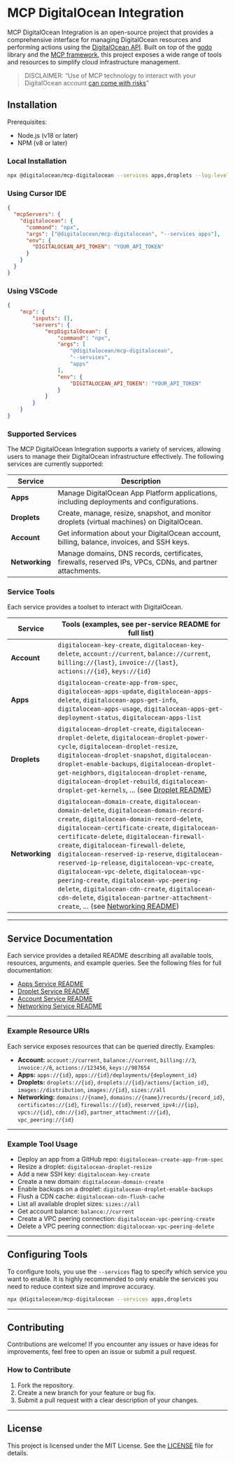 # MCP DigitalOcean Integration

MCP DigitalOcean Integration is an open-source project that provides a comprehensive interface for managing DigitalOcean resources and performing actions using the [DigitalOcean API](https://docs.digitalocean.com/reference/api/). Built on top of the [godo](https://github.com/digitalocean/godo) library and the [MCP framework](https://github.com/mark3labs/mcp-go), this project exposes a wide range of tools and resources to simplify cloud infrastructure management.

> DISCLAIMER: “Use of MCP technology to interact with your DigitalOcean account [can come with risks](https://www.wiz.io/blog/mcp-security-research-briefing)”

## Installation

Prerequisites:

- Node.js (v18 or later)
- NPM (v8 or later)

### Local Installation

```bash
npx @digitalocean/mcp-digitalocean --services apps,droplets --log-level debug
```

### Using Cursor IDE

```json
{
  "mcpServers": {
    "digitalocean": {
      "command": "npx",
      "args": ["@digitalocean/mcp-digitalocean", "--services apps"],
      "env": {
        "DIGITALOCEAN_API_TOKEN": "YOUR_API_TOKEN"
      }
    }
  }
}
```

### Using VSCode
```json
{
    "mcp": {
        "inputs": [],
        "servers": {
            "mcpDigitalOcean": {
                "command": "npx",
                "args": [
                    "@digitalocean/mcp-digitalocean",
                    "--services",
                    "apps"
                ],
                "env": {
                    "DIGITALOCEAN_API_TOKEN": "YOUR_API_TOKEN"
                }
            }
        }
    }
}
```

### Supported Services

The MCP DigitalOcean Integration supports a variety of services, allowing users to manage their DigitalOcean infrastructure effectively. The following services are currently supported:

| **Service**    | **Description**                                                                                                     |
|----------------|---------------------------------------------------------------------------------------------------------------------|
| **Apps**       | Manage DigitalOcean App Platform applications, including deployments and configurations.                            |
| **Droplets**   | Create, manage, resize, snapshot, and monitor droplets (virtual machines) on DigitalOcean.                          |
| **Account**    | Get information about your DigitalOcean account, billing, balance, invoices, and SSH keys.                          |
| **Networking** | Manage domains, DNS records, certificates, firewalls, reserved IPs, VPCs, CDNs, and partner attachments.            |

### Service Tools

Each service provides a toolset to interact with DigitalOcean.

| **Service**    | **Tools** (examples, see per-service README for full list)                                           |
|----------------|------------------------------------------------------------------------------------------------------|
| **Account**    | `digitalocean-key-create`, `digitalocean-key-delete`, `account://current`, `balance://current`, `billing://{last}`, `invoice://{last}`, `actions://{id}`, `keys://{id}` |
| **Apps**       | `digitalocean-create-app-from-spec`, `digitalocean-apps-update`, `digitalocean-apps-delete`, `digitalocean-apps-get-info`, `digitalocean-apps-usage`, `digitalocean-apps-get-deployment-status`, `digitalocean-apps-list` |
| **Droplets**   | `digitalocean-droplet-create`, `digitalocean-droplet-delete`, `digitalocean-droplet-power-cycle`, `digitalocean-droplet-resize`, `digitalocean-droplet-snapshot`, `digitalocean-droplet-enable-backups`, `digitalocean-droplet-get-neighbors`, `digitalocean-droplet-rename`, `digitalocean-droplet-rebuild`, `digitalocean-droplet-get-kernels`, ... (see [Droplet README](./internal/droplet/README.md)) |
| **Networking** | `digitalocean-domain-create`, `digitalocean-domain-delete`, `digitalocean-domain-record-create`, `digitalocean-domain-record-delete`, `digitalocean-certificate-create`, `digitalocean-certificate-delete`, `digitalocean-firewall-create`, `digitalocean-firewall-delete`, `digitalocean-reserved-ip-reserve`, `digitalocean-reserved-ip-release`, `digitalocean-vpc-create`, `digitalocean-vpc-delete`, `digitalocean-vpc-peering-create`, `digitalocean-vpc-peering-delete`, `digitalocean-cdn-create`, `digitalocean-cdn-delete`, `digitalocean-partner-attachment-create`, ... (see [Networking README](./internal/networking/README.md)) |

---
## Service Documentation

Each service provides a detailed README describing all available tools, resources, arguments, and example queries.
See the following files for full documentation:

- [Apps Service README](./internal/apps/README.md)
- [Droplet Service README](./internal/droplet/README.md)
- [Account Service README](./internal/account/README.md)
- [Networking Service README](./internal/networking/README.md)

---

### Example Resource URIs

Each service exposes resources that can be queried directly. Examples:

- **Account:** `account://current`, `balance://current`, `billing://3`, `invoice://6`, `actions://123456`, `keys://987654`
- **Apps:** `apps://{id}`, `apps://{id}/deployments/{deployment_id}`
- **Droplets:** `droplets://{id}`, `droplets://{id}/actions/{action_id}`, `images://distribution`, `images://{id}`, `sizes://all`
- **Networking:** `domains://{name}`, `domains://{name}/records/{record_id}`, `certificates://{id}`, `firewalls://{id}`, `reserved_ipv4://{ip}`, `vpcs://{id}`, `cdn://{id}`, `partner_attachment://{id}`, `vpc_peering://{id}`

---

### Example Tool Usage

- Deploy an app from a GitHub repo: `digitalocean-create-app-from-spec`
- Resize a droplet: `digitalocean-droplet-resize`
- Add a new SSH key: `digitalocean-key-create`
- Create a new domain: `digitalocean-domain-create`
- Enable backups on a droplet: `digitalocean-droplet-enable-backups`
- Flush a CDN cache: `digitalocean-cdn-flush-cache`
- List all available droplet sizes: `sizes://all`
- Get account balance: `balance://current`
- Create a VPC peering connection: `digitalocean-vpc-peering-create`
- Delete a VPC peering connection: `digitalocean-vpc-peering-delete`

---


## Configuring Tools

To configure tools, you use the `--services` flag to specify which service you want to enable. It is highly recommended to only
enable the services you need to reduce context size and improve accuracy.

```bash
npx @digitalocean/mcp-digitalocean --services apps,droplets
```

---
## Contributing

Contributions are welcome! If you encounter any issues or have ideas for improvements, feel free to open an issue or submit a pull request.

### How to Contribute
1. Fork the repository.
2. Create a new branch for your feature or bug fix.
3. Submit a pull request with a clear description of your changes.

---

## License

This project is licensed under the MIT License. See the [LICENSE](LICENSE) file for details.
